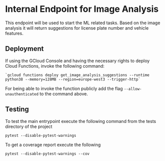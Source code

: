 # Internal Endpoint for Image Analysis

This endpoint will be used to start the ML related tasks. Based on the image analysis it will return suggestions for license plate number and vehicle features.

## Deployment

If using the GCloud Console and having the necessary rights to deploy Cloud Functions,
invoke the following command:

    `gcloud functions deploy get_image_analysis_suggestions --runtime python38 --memory=128MB --region=europe-west3 --trigger-http`
    
For being able to invoke the function publicly add the flag `--allow-unauthenticated` to the command above.

## Testing

To test the main entrypoint execute the following command from the tests directory of the project

    pytest --disable-pytest-warnings

To get a coverage report execute the following

    pytest --disable-pytest-warnings --cov